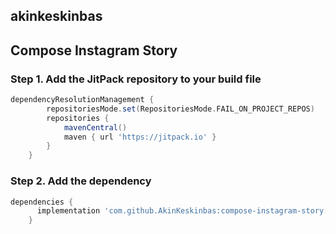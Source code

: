 ## akinkeskinbas ##

## Compose Instagram Story ##

### Step 1. Add the JitPack repository to your build file ###

```gradle
dependencyResolutionManagement {
		repositoriesMode.set(RepositoriesMode.FAIL_ON_PROJECT_REPOS)
		repositories {
			mavenCentral()
			maven { url 'https://jitpack.io' }
		}
	}
 ```

### Step 2. Add the dependency ###

```gradle
dependencies {
      implementation 'com.github.AkinKeskinbas:compose-instagram-story:Tag'
	}
```
